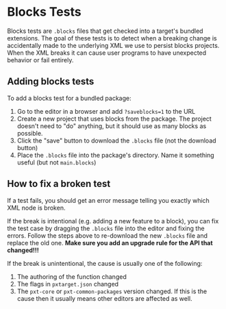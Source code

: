 # Blocks Tests

Blocks tests are `.blocks` files that get checked into a target's bundled extensions. The goal
of these tests is to detect when a breaking change is accidentally made to the underlying XML
we use to persist blocks projects. When the XML breaks it can cause user programs to have unexpected
behavior or fail entirely.

## Adding blocks tests

To add a blocks test for a bundled package:

1. Go to the editor in a browser and add `?saveblocks=1` to the URL
2. Create a new project that uses blocks from the package. The project doesn't need to "do" anything, but it should use as many blocks as possible.
3. Click the "save" button to download the `.blocks` file (not the download button)
4. Place the `.blocks` file into the package's directory. Name it something useful (but not `main.blocks`)

## How to fix a broken test

If a test fails, you should get an error message telling you exactly which XML node is broken.

If the break is intentional (e.g. adding a new feature to a block), you can fix the test case by
dragging the `.blocks` file into the editor and fixing the errors. Follow the steps above to re-download
the new `.blocks` file and replace the old one. **Make sure you add an upgrade rule for the API that changed!!!**

If the break is unintentional, the cause is usually one of the following:

1. The authoring of the function changed
2. The flags in `pxtarget.json` changed
3. The `pxt-core` or `pxt-common-packages` version changed. If this is the cause then it usually means other editors are affected as well.
